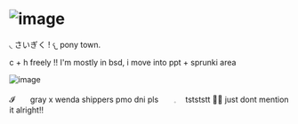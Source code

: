 # ![image](https://media.discordapp.net/attachments/1175735024201515090/1341170705127047259/tumblr_ofvu8avuET1rv8mpzo2_1280.jpg?ex=67b5aecd&is=67b45d4d&hm=5e97876092495b7eb38a7909ed211b7493438ae67ecbb2913a63f0de5772086b&)

◟ さいぎく !
𐔌 pony town.

c + h freely !!  I'm mostly in bsd, i move into ppt + sprunki area

![image](https://media.discordapp.net/attachments/1175735024201515090/1341354796359221328/mekxuj.png?ex=67b5b180&is=67b46000&hm=f3a9a500efe00889ec104c82ce57463d1c79f34d0ac292cd22bfa7838e4580a7&)

𝓘　　gray x wenda shippers pmo dni pls　　𓈒ㅤ
tstststt 🥀🥀  just dont mention it alright!!

